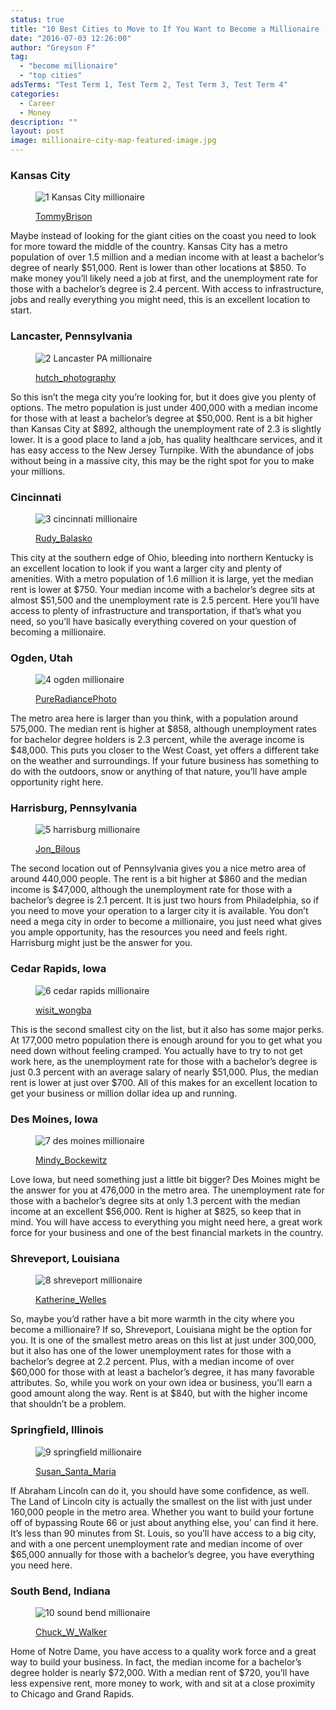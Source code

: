 ```yaml
---
status: true
title: "10 Best Cities to Move to If You Want to Become a Millionaire (At Any Age!)"
date: "2016-07-03 12:26:00"
author: "Greyson F"
tag:
  - "become millionaire"
  - "top cities"
adsTerms: "Test Term 1, Test Term 2, Test Term 3, Test Term 4"
categories:
  - Career
  - Money
description: ""
layout: post
image: millionaire-city-map-featured-image.jpg
---
```


### Kansas City

<figure aria-describedby="caption-attachment-3727" class="wp-caption alignnone" id="attachment_3727" style="width: 700px">

![1 Kansas City millionaire](/posts/1-Kansas-City-millionaire.jpg)<figcaption class="wp-caption-text" id="caption-attachment-3727">[TommyBrison](https://www.shutterstock.com/pic-150712772/stock-photo-j-c-nichols-memorial-fountain-by-the-kansas-city-country-club-plaza-is-a-popular-tourist-area.html)</figcaption></figure>

Maybe instead of looking for the giant cities on the coast you need to look for more toward the middle of the country. Kansas City has a metro population of over 1.5 million and a median income with at least a bachelor’s degree of nearly $51,000. Rent is lower than other locations at $850. To make money you’ll likely need a job at first, and the unemployment rate for those with a bachelor’s degree is 2.4 percent. With access to infrastructure, jobs and really everything you might need, this is an excellent location to start.

### Lancaster, Pennsylvania

<figure aria-describedby="caption-attachment-3728" class="wp-caption alignnone" id="attachment_3728" style="width: 700px">

![2 Lancaster PA millionaire](/posts/2-Lancaster-PA-millionaire.jpg)<figcaption class="wp-caption-text" id="caption-attachment-3728">[hutch_photography](https://www.shutterstock.com/pic-284194565/stock-photo-aerial-view-of-small-city-of-lancaster-pennsylvania.html)

</figcaption></figure>

So this isn’t the mega city you’re looking for, but it does give you plenty of options. The metro population is just under 400,000 with a median income for those with at least a bachelor’s degree at $50,000. Rent is a bit higher than Kansas City at $892, although the unemployment rate of 2.3 is slightly lower. It is a good place to land a job, has quality healthcare services, and it has easy access to the New Jersey Turnpike. With the abundance of jobs without being in a massive city, this may be the right spot for you to make your millions.

### Cincinnati

<figure aria-describedby="caption-attachment-3729" class="wp-caption alignnone" id="attachment_3729" style="width: 700px">

![3 cincinnati millionaire](/posts/3-cincinnati-millionaire.jpg)<figcaption class="wp-caption-text" id="caption-attachment-3729">[Rudy_Balasko](https://www.shutterstock.com/pic-110632499/stock-photo-cincinnati-skyline-image-of-cincinnati-and-john-a-roebling-suspension-bridge-at-twilight.html)</figcaption></figure>

This city at the southern edge of Ohio, bleeding into northern Kentucky is an excellent location to look if you want a larger city and plenty of amenities. With a metro population of 1.6 million it is large, yet the median rent is lower at $750. Your median income with a bachelor’s degree sits at almost $51,500 and the unemployment rate is 2.5 percent. Here you’ll have access to plenty of infrastructure and transportation, if that’s what you need, so you’ll have basically everything covered on your question of becoming a millionaire.

### Ogden, Utah

<figure aria-describedby="caption-attachment-3730" class="wp-caption alignnone" id="attachment_3730" style="width: 700px">

![4 ogden millionaire](/posts/4-ogden-millionaire.jpg)<figcaption class="wp-caption-text" id="caption-attachment-3730">[PureRadiancePhoto](https://www.shutterstock.com/pic-290334998/stock-photo-mount-ogden-peak-in-mountain-green-utah.html)</figcaption></figure>

The metro area here is larger than you think, with a population around 575,000. The median rent is higher at $858, although unemployment rates for bachelor degree holders is 2.3 percent, while the average income is $48,000. This puts you closer to the West Coast, yet offers a different take on the weather and surroundings. If your future business has something to do with the outdoors, snow or anything of that nature, you’ll have ample opportunity right here.

### Harrisburg, Pennsylvania

<figure aria-describedby="caption-attachment-3731" class="wp-caption alignnone" id="attachment_3731" style="width: 700px">

![5 harrisburg millionaire](/posts/5-harrisburg-millionaire.jpg)<figcaption class="wp-caption-text" id="caption-attachment-3731">[Jon_Bilous](https://www.shutterstock.com/pic-182198225/stock-photo-the-churches-and-neighborhoods-seen-from-the-south-street-parking-garage-in-harrisburg.html)</figcaption></figure>

The second location out of Pennsylvania gives you a nice metro area of around 440,000 people. The rent is a bit higher at $860 and the median income is $47,000, although the unemployment rate for those with a bachelor’s degree is 2.1 percent. It is just two hours from Philadelphia, so if you need to move your operation to a larger city it is available. You don’t need a mega city in order to become a millionaire, you just need what gives you ample opportunity, has the resources you need and feels right. Harrisburg might just be the answer for you.

### Cedar Rapids, Iowa

<figure aria-describedby="caption-attachment-3732" class="wp-caption alignnone" id="attachment_3732" style="width: 700px">

![6 cedar rapids millionaire](/posts/6-cedar-rapids-millionaire.jpg)<figcaption class="wp-caption-text" id="caption-attachment-3732">[wisit_wongba](https://www.shutterstock.com/pic-324475643/stock-photo-cedar-rapids-at-dawn.html)</figcaption></figure>

This is the second smallest city on the list, but it also has some major perks. At 177,000 metro population there is enough around for you to get what you need down without feeling cramped. You actually have to try to not get work here, as the unemployment rate for those with a bachelor’s degree is just 0.3 percent with an average salary of nearly $51,000. Plus, the median rent is lower at just over $700. All of this makes for an excellent location to get your business or million dollar idea up and running.

### Des Moines, Iowa

<figure aria-describedby="caption-attachment-3733" class="wp-caption alignnone" id="attachment_3733" style="width: 700px">

![7 des moines millionaire](/posts/7-des-moines-millionaire.jpg)<figcaption class="wp-caption-text" id="caption-attachment-3733">[Mindy_Bockewitz](https://www.shutterstock.com/pic-430634341/stock-photo-des-moines-iowa-skyline-taken-from-the-bike-path-next-to-the-des-moines-river-in-autumn.html)</figcaption></figure>

Love Iowa, but need something just a little bit bigger? Des Moines might be the answer for you at 476,000 in the metro area. The unemployment rate for those with a bachelor’s degree sits at only 1.3 percent with the median income at an excellent $56,000. Rent is higher at $825, so keep that in mind. You will have access to everything you might need here, a great work force for your business and one of the best financial markets in the country.

### Shreveport, Louisiana

<figure aria-describedby="caption-attachment-3734" class="wp-caption alignnone" id="attachment_3734" style="width: 700px">

![8 shreveport millionaire](/posts/8-shreveport-millionaire.jpg)<figcaption class="wp-caption-text" id="caption-attachment-3734">[Katherine_Welles](https://www.shutterstock.com/pic-194776925/stock-photo-shreveport-la-march-the-waterfront-area-located-in-shreveport-louisiana-on-march.html)</figcaption></figure>

So, maybe you’d rather have a bit more warmth in the city where you become a millionaire? If so, Shreveport, Louisiana might be the option for you. It is one of the smallest metro areas on this list at just under 300,000, but it also has one of the lower unemployment rates for those with a bachelor’s degree at 2.2 percent. Plus, with a median income of over $60,000 for those with at least a bachelor’s degree, it has many favorable attributes. So, while you work on your own idea or business, you’ll earn a good amount along the way. Rent is at $840, but with the higher income that shouldn’t be a problem.

### Springfield, Illinois

<figure aria-describedby="caption-attachment-3735" class="wp-caption alignnone" id="attachment_3735" style="width: 700px">

![9 springfield millionaire](/posts/9-springfield-millionaire.jpg)<figcaption class="wp-caption-text" id="caption-attachment-3735">[Susan_Santa_Maria](https://www.shutterstock.com/pic-199956752/stock-photo-old-state-capitol-of-illinois-in-springfield.html)</figcaption></figure>

If Abraham Lincoln can do it, you should have some confidence, as well. The Land of Lincoln city is actually the smallest on the list with just under 160,000 people in the metro area. Whether you want to build your fortune off of bypassing Route 66 or just about anything else, you’ can find it here. It’s less than 90 minutes from St. Louis, so you’ll have access to a big city, and with a one percent unemployment rate and median income of over $65,000 annually for those with a bachelor’s degree, you have everything you need here.

### South Bend, Indiana

<figure aria-describedby="caption-attachment-3736" class="wp-caption alignnone" id="attachment_3736" style="width: 700px">

![10 sound bend millionaire](/posts/10-sound-bend-millionaire.jpg)<figcaption class="wp-caption-text" id="caption-attachment-3736">[Chuck_W_Walker](https://www.shutterstock.com/pic-245442394/stock-photo-south-bend-indiana-october-beautiful-view-of-the-central-campus-of-the-university-of.html)</figcaption></figure>

Home of Notre Dame, you have access to a quality work force and a great way to build your business. In fact, the median income for a bachelor’s degree holder is nearly $72,000. With a median rent of $720, you’ll have less expensive rent, more money to work, with and sit at a close proximity to Chicago and Grand Rapids.
